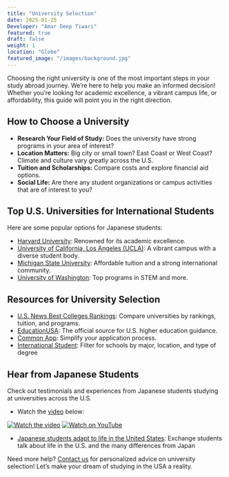 ```yaml
---
title: "University Selection"
date: 2025-01-25
Developer: "Amar Deep Tiwari"
featured: true
draft: false
weight: 1
location: "Globe"
featured_image: "/images/background.jpg"
---
```



Choosing the right university is one of the most important steps in your study abroad journey. We’re here to help you make an informed decision! Whether you’re looking for academic excellence, a vibrant campus life, or affordability, this guide will point you in the right direction.
## How to Choose a University
- **Research Your Field of Study:** Does the university have strong programs in your area of interest?
- **Location Matters:** Big city or small town? East Coast or West Coast? Climate and culture vary greatly across the U.S.
- **Tuition and Scholarships:** Compare costs and explore financial aid options.
- **Social Life:** Are there any student organizations or campus activities that are of interest to you?
## Top U.S. Universities for International Students
Here are some popular options for Japanese students:
- [Harvard University](https://www.harvard.edu): Renowned for its academic excellence.
- [University of California, Los Angeles (UCLA)](https://www.ucla.edu): A vibrant campus with a diverse student body.
- [Michigan State University](https://msu.edu): Affordable tuition and a strong international community.
- [University of Washington](https://www.washington.edu): Top programs in STEM and more.
## Resources for University Selection
- [U.S. News Best Colleges Rankings](https://www.usnews.com/best-colleges): Compare universities by rankings, tuition, and programs.
- [EducationUSA](https://educationusa.state.gov): The official source for U.S. higher education guidance.
- [Common App](https://www.commonapp.org): Simplify your application process.
- [International Student](https://www.internationalstudent.com/school-search/usa/): Filter for schools by major, location, and type of degree
## Hear from Japanese Students
Check out testimonials and experiences from Japanese students studying at universities across the U.S.

- Watch the [video](https://youtu.be/WqVAZXrqiAI) below:

[![Watch the video](https://img.youtube.com/vi/WqVAZXrqiAI/hqdefault.jpg)](https://youtu.be/WqVAZXrqiAI)
[![Watch on YouTube](https://img.shields.io/badge/Watch%20on-YouTube-red?logo=youtube)](https://youtu.be/WqVAZXrqiAI)


- [Japanese students adapt to life in the United States](https://pulse.findlay.edu/2023/student-life/japanese-students-adapt-to-life-in-the-united-states/): Exchange students talk about life in the U.S. and the many differences from Japan



Need more help? [Contact us](https://japan-usa-study.github.io/resources/) for personalized advice on university selection! Let’s make your dream of studying in the USA a reality.

<!--more-->
